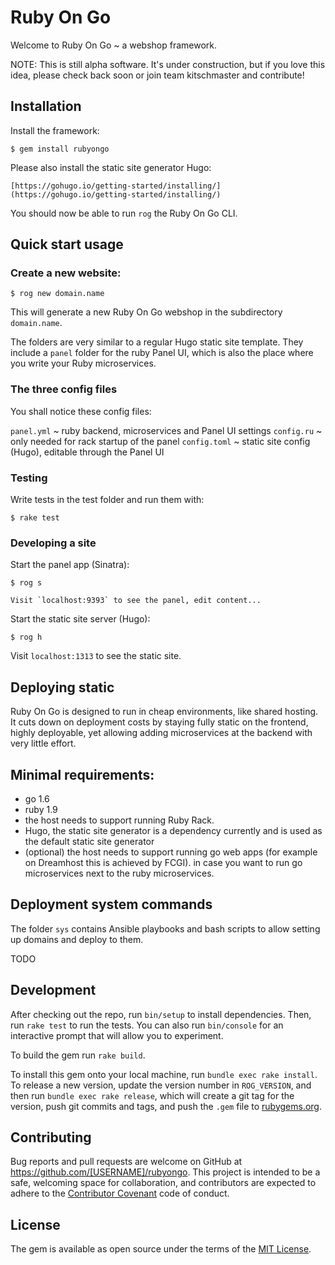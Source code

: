 # Ruby On Go

Welcome to Ruby On Go ~ a webshop framework.

NOTE: This is still alpha software. It's under construction, but if you love this idea, please check back soon or join team kitschmaster and contribute!

## Installation

Install the framework:

    $ gem install rubyongo

Please also install the static site generator Hugo:

    [https://gohugo.io/getting-started/installing/](https://gohugo.io/getting-started/installing/)

You should now be able to run `rog` the Ruby On Go CLI.

## Quick start usage

### Create a new website:

    $ rog new domain.name

This will generate a new Ruby On Go webshop in the subdirectory `domain.name`.

The folders are very similar to a regular Hugo static site template. They include a `panel` folder for the ruby Panel UI, which is also the place where you write your Ruby microservices.

### The three config files

You shall notice these config files:

`panel.yml` ~ ruby backend, microservices and Panel UI settings
`config.ru` ~ only needed for rack startup of the panel
`config.toml` ~ static site config (Hugo), editable through the Panel UI

### Testing

Write tests in the test folder and run them with:

    $ rake test

### Developing a site

Start the panel app (Sinatra):

    $ rog s

    Visit `localhost:9393` to see the panel, edit content...

Start the static site server (Hugo):

    $ rog h

Visit `localhost:1313` to see the static site.

## Deploying static

Ruby On Go is designed to run in cheap environments, like shared hosting. It cuts down on deployment costs by staying fully static on the frontend, highly deployable, yet allowing adding microservices at the backend with very little effort.

## Minimal requirements:

+ go 1.6
+ ruby 1.9
+ the host needs to support running Ruby Rack.
+ Hugo, the static site generator is a dependency currently and is used as the default static site generator
+ (optional) the host needs to support running go web apps (for example on Dreamhost this is achieved by FCGI). in case you want to run go microservices next to the ruby microservices.

## Deployment system commands

The folder `sys` contains Ansible playbooks and bash scripts to allow setting up domains and deploy to them.

TODO

## Development

After checking out the repo, run `bin/setup` to install dependencies. Then, run `rake test` to run the tests. You can also run `bin/console` for an interactive prompt that will allow you to experiment.

To build the gem run `rake build`.

To install this gem onto your local machine, run `bundle exec rake install`. To release a new version, update the version number in `ROG_VERSION`, and then run `bundle exec rake release`, which will create a git tag for the version, push git commits and tags, and push the `.gem` file to [rubygems.org](https://rubygems.org).

## Contributing

Bug reports and pull requests are welcome on GitHub at https://github.com/[USERNAME]/rubyongo. This project is intended to be a safe, welcoming space for collaboration, and contributors are expected to adhere to the [Contributor Covenant](http://contributor-covenant.org) code of conduct.

## License

The gem is available as open source under the terms of the [MIT License](https://opensource.org/licenses/MIT).
